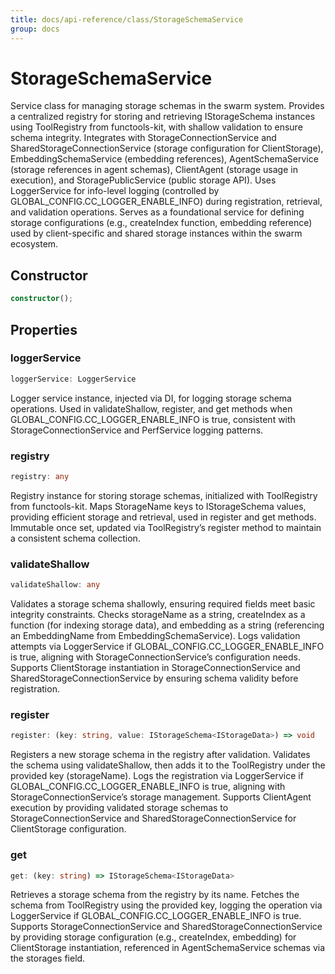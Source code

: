 ```yaml
---
title: docs/api-reference/class/StorageSchemaService
group: docs
---
```


# StorageSchemaService

Service class for managing storage schemas in the swarm system.
Provides a centralized registry for storing and retrieving IStorageSchema instances using ToolRegistry from functools-kit, with shallow validation to ensure schema integrity.
Integrates with StorageConnectionService and SharedStorageConnectionService (storage configuration for ClientStorage), EmbeddingSchemaService (embedding references), AgentSchemaService (storage references in agent schemas), ClientAgent (storage usage in execution), and StoragePublicService (public storage API).
Uses LoggerService for info-level logging (controlled by GLOBAL_CONFIG.CC_LOGGER_ENABLE_INFO) during registration, retrieval, and validation operations.
Serves as a foundational service for defining storage configurations (e.g., createIndex function, embedding reference) used by client-specific and shared storage instances within the swarm ecosystem.

## Constructor

```ts
constructor();
```

## Properties

### loggerService

```ts
loggerService: LoggerService
```

Logger service instance, injected via DI, for logging storage schema operations.
Used in validateShallow, register, and get methods when GLOBAL_CONFIG.CC_LOGGER_ENABLE_INFO is true, consistent with StorageConnectionService and PerfService logging patterns.

### registry

```ts
registry: any
```

Registry instance for storing storage schemas, initialized with ToolRegistry from functools-kit.
Maps StorageName keys to IStorageSchema values, providing efficient storage and retrieval, used in register and get methods.
Immutable once set, updated via ToolRegistry’s register method to maintain a consistent schema collection.

### validateShallow

```ts
validateShallow: any
```

Validates a storage schema shallowly, ensuring required fields meet basic integrity constraints.
Checks storageName as a string, createIndex as a function (for indexing storage data), and embedding as a string (referencing an EmbeddingName from EmbeddingSchemaService).
Logs validation attempts via LoggerService if GLOBAL_CONFIG.CC_LOGGER_ENABLE_INFO is true, aligning with StorageConnectionService’s configuration needs.
Supports ClientStorage instantiation in StorageConnectionService and SharedStorageConnectionService by ensuring schema validity before registration.

### register

```ts
register: (key: string, value: IStorageSchema<IStorageData>) => void
```

Registers a new storage schema in the registry after validation.
Validates the schema using validateShallow, then adds it to the ToolRegistry under the provided key (storageName).
Logs the registration via LoggerService if GLOBAL_CONFIG.CC_LOGGER_ENABLE_INFO is true, aligning with StorageConnectionService’s storage management.
Supports ClientAgent execution by providing validated storage schemas to StorageConnectionService and SharedStorageConnectionService for ClientStorage configuration.

### get

```ts
get: (key: string) => IStorageSchema<IStorageData>
```

Retrieves a storage schema from the registry by its name.
Fetches the schema from ToolRegistry using the provided key, logging the operation via LoggerService if GLOBAL_CONFIG.CC_LOGGER_ENABLE_INFO is true.
Supports StorageConnectionService and SharedStorageConnectionService by providing storage configuration (e.g., createIndex, embedding) for ClientStorage instantiation, referenced in AgentSchemaService schemas via the storages field.
